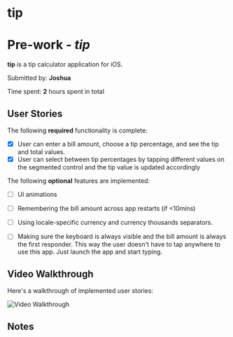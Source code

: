 # tip
# Pre-work - *tip*

**tip** is a tip calculator application for iOS.

Submitted by: **Joshua**

Time spent: **2** hours spent in total

## User Stories

The following **required** functionality is complete:

* [x] User can enter a bill amount, choose a tip percentage, and see the tip and total values.
* [x] User can select between tip percentages by tapping different values on the segmented control and the tip value is updated accordingly

The following **optional** features are implemented:

* [ ] UI animations
* [ ] Remembering the bill amount across app restarts (if <10mins)
* [ ] Using locale-specific currency and currency thousands separators.
* [ ] Making sure the keyboard is always visible and the bill amount is always the first responder. This way the user doesn't have to tap anywhere to use this app. Just launch the app and start typing.


## Video Walkthrough

Here's a walkthrough of implemented user stories:

<img src='http://g.recordit.co/dFcxkkitNT.gif' title='Video Walkthrough' width='' alt='Video Walkthrough' />



## Notes





 
